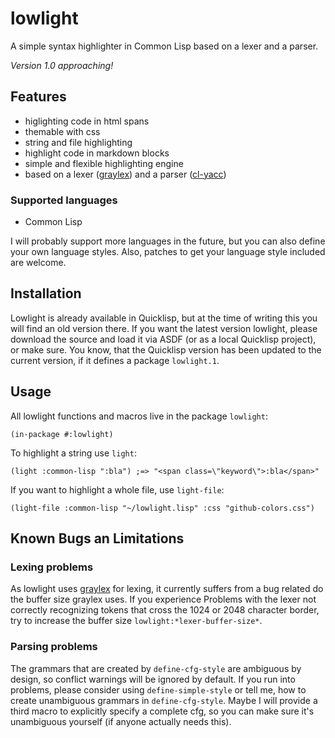 # lowlight

A simple syntax highlighter in Common Lisp based on a lexer and a parser.

*Version 1.0 approaching!*

## Features

* higlighting code in html spans
* themable with css
* string and file highlighting
* highlight code in markdown blocks
* simple and flexible highlighting engine
* based on a lexer ([graylex]) and a parser ([cl-yacc])

### Supported languages

* Common Lisp

I will probably support more languages in the future,
but you can also define your own language styles.
Also, patches to get your language style included are welcome.

## Installation

Lowlight is already available in Quicklisp, but at the time of writing this
you will find an old version there.
If you want the latest version lowlight, please download the source and
load it via ASDF (or as a local Quicklisp project), or make sure.
You know, that the Quicklisp version has been updated to the current version,
if it defines a package `lowlight.1`.

## Usage

All lowlight functions and macros live in the package `lowlight`:

<pre><code class="common-lisp common-lisp">(<span class="stdmacro">in-package</span> <span class="symbol">#:lowlight</span>)
</code></pre>

To highlight a string use `light`:

<pre><code class="common-lisp common-lisp">(<span class="symbol">light</span> <span class="keyword">:common-lisp</span> <span class="string">":bla"</span>) <span class="comment">;=&gt; "&lt;span class=\"keyword\"&gt;:bla&lt;/span&gt;"</span>
</code></pre>

If you want to highlight a whole file, use `light-file`:
<pre><code class="common-lisp common-lisp">(<span class="symbol">light-file</span> <span class="keyword">:common-lisp</span> <span class="string">"~/lowlight.lisp"</span> <span class="keyword">:css</span> <span class="string">"github-colors.css"</span>)
</code></pre>

## Known Bugs an Limitations

### Lexing problems

As lowlight uses [graylex] for lexing,
it currently suffers from a bug related do the buffer size graylex uses.
If you experience Problems with the lexer not correctly recognizing tokens
that cross the 1024 or 2048 character border, try to increase the buffer size
`lowlight:*lexer-buffer-size*`.

### Parsing problems

The grammars that are created by `define-cfg-style` are ambiguous by design,
so conflict warnings will be ignored by default. If you run into problems, please
consider using `define-simple-style` or tell me, how to create unambiguous grammars
in `define-cfg-style`. Maybe I will provide a third macro to explicitly specify a
complete cfg, so you can make sure it's unambiguous yourself (if anyone actually needs this).

[graylex]: https://github.com/e-user/graylex
[cl-yacc]: http://www.pps.univ-paris-diderot.fr/~jch%20/software/cl-yacc/